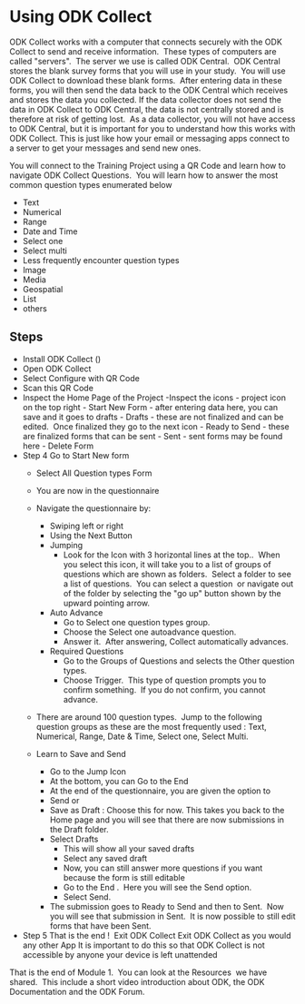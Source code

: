 # Using ODK Collect

ODK Collect works with a computer that connects securely with the ODK Collect to send and receive information.  These types of computers are called "servers".  The server we use is called ODK Central.  ODK Central stores the blank survey forms that you will use in your study.  You will use ODK Collect to download these blank forms.  After entering data in these forms, you will then send the data back to the ODK Central which receives and stores the data you collected. If the data collector does not send the data in ODK Collect to ODK Central, the data is not centrally stored and is therefore at risk of getting lost.  As a data collector, you will not have access to ODK Central, but it is important for you to understand how this works with ODK Collect.
This is just like how your email or messaging apps connect to a server to get your messages and send new ones.

You will connect to the Training Project using a QR Code and learn how to navigate ODK Collect Questions.  
You will learn how to answer the most common question types enumerated below
- Text
- Numerical
- Range
- Date and Time
- Select one
- Select multi
- Less frequently encounter question types
- Image
- Media
- Geospatial
- List
- others

## Steps
- Install ODK Collect ()
- Open ODK Collect
- Select Configure with QR Code 
- Scan this QR Code
- Inspect the Home Page of the Project
    -Inspect the icons
        - project icon on the top right
        - Start New Form - after entering data here, you can save and it goes to drafts
        - Drafts - these are not finalized and can be edited.  Once finalized they go to the next icon
        - Ready to Send - these are finalized forms that can be sent
        - Sent - sent forms may be found here
        - Delete Form
-  Step 4 Go to Start New form
    - Select All Question types Form
    - You are now in the questionnaire 
    - Navigate the questionnaire by:
        - Swiping left or right
        - Using the Next Button
        - Jumping
            - Look for the Icon with 3 horizontal lines at the top..  When you select this icon, it will take you to a list of groups of questions which are shown as folders.  Select a folder to see a list of questions.  You can select a question  or navigate out of the folder by selecting the "go up" button shown by the upward pointing arrow.
        - Auto Advance
            - Go to Select one question types group.  
            - Choose the Select one autoadvance question.  
            - Answer it.  After answering, Collect automatically advances.
        - Required Questions
            - Go to the Groups of Questions and selects the Other question types.
            - Choose Trigger.  This type of question prompts you to confirm something.  If you do not confirm, you cannot advance.

    - There are around 100 question types.  Jump to the following question groups as these are the most frequently used : Text, Numerical, Range, Date & Time, Select one, Select Multi.
    - Learn to Save and Send
        - Go to the Jump Icon
        - At the bottom, you can Go to the End
        - At the end of the questionnaire, you are given the option to 
        - Send or
        - Save as Draft : Choose this for now.  This takes you back to the Home page and you will see that there are now submissions in the Draft folder.
        - Select Drafts
            - This will show all your saved drafts
            - Select any saved draft
            - Now, you can still answer more questions if you want because the form is still editable
            - Go to the End .  Here you will see the Send option.
            - Select Send.
        - The submission goes to Ready to Send and then to Sent.  Now you will see that submission in Sent.  It is now possible to still edit forms that have been Sent.  
- Step 5 That is the end !  Exit ODK Collect
Exit ODK Collect as you would any other App
It is important to do this so that ODK Collect is not accessible by anyone your device is left unattended

That is the end of Module 1.  You can look at the Resources  we have shared.  This include a short video introduction about ODK, the ODK Documentation and the ODK Forum.
